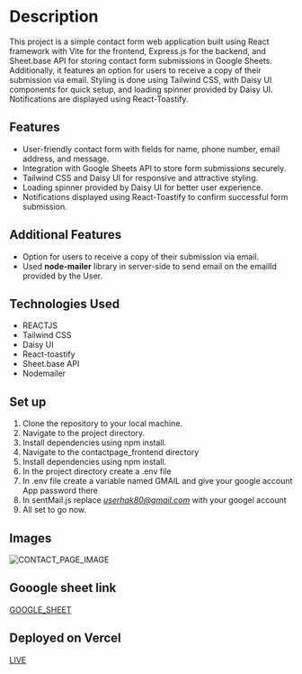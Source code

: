 # **Description**

This project is a simple contact form web application built using React framework with Vite for the frontend, Express.js for the backend, and Sheet.base API for storing contact form submissions in Google Sheets. Additionally, it features an option for users to receive a copy of their submission via email. Styling is done using Tailwind CSS, with Daisy UI components for quick setup, and loading spinner provided by Daisy UI. Notifications are displayed using React-Toastify.

## **Features**

- User-friendly contact form with fields for name, phone number, email address, and message.
- Integration with Google Sheets API to store form submissions securely.
- Tailwind CSS and Daisy UI for responsive and attractive styling.
- Loading spinner provided by Daisy UI for better user experience.
- Notifications displayed using React-Toastify to confirm successful form submission.

## **Additional Features**

- Option for users to receive a copy of their submission via email.
- Used **node-mailer** library in server-side to send email on the emailId provided by the User.

## Technologies Used

- REACTJS
- Tailwind CSS
- Daisy UI
- React-toastify
- Sheet.base API
- Nodemailer

## Set up

1. Clone the repository to your local machine.
2. Navigate to the project directory.
3. Install dependencies using npm install.
4. Navigate to the contactpage_frontend directory
5. Install dependencies using npm install.
6. In the project directory create a .env file
7. In .env file create a variable named GMAIL and give your google account App password there
8. In sentMail.js replace *userhak80@gmail.com* with your googel account
9. All set to go now.

## Images

![CONTACT_PAGE_IMAGE](https://github.com/khushiii01/ContactPage/blob/master/contact_img.png)

## Gooogle sheet link

[GOOGLE_SHEET](https://docs.google.com/spreadsheets/d/1g4dC5MHnobMA_Mq5oHspn3MDd0z_LsTkYoJKLaltdfU/edit#gid=0)

## Deployed on Vercel

[LIVE](https://contact-page-neon.vercel.app/)
